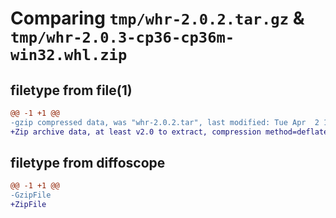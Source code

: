 # Comparing `tmp/whr-2.0.2.tar.gz` & `tmp/whr-2.0.3-cp36-cp36m-win32.whl.zip`

## filetype from file(1)

```diff
@@ -1 +1 @@
-gzip compressed data, was "whr-2.0.2.tar", last modified: Tue Apr  2 15:09:56 2024, max compression
+Zip archive data, at least v2.0 to extract, compression method=deflate
```

## filetype from diffoscope

```diff
@@ -1 +1 @@
-GzipFile
+ZipFile
```

